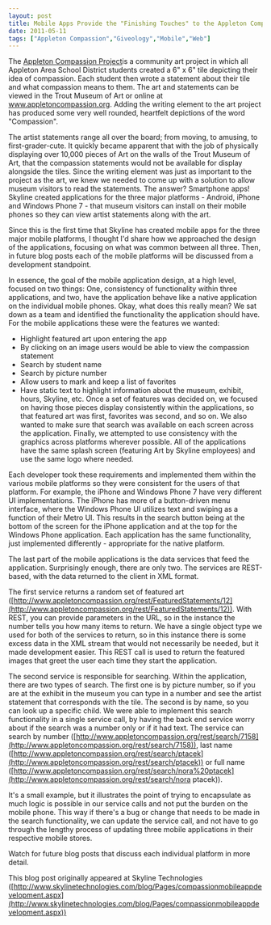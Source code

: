 ```yaml
---
layout: post
title: Mobile Apps Provide the "Finishing Touches" to the Appleton Compassion Project
date: 2011-05-11
tags: ["Appleton Compassion","Giveology","Mobile","Web"]
---
```


The [Appleton Compassion Project](http://www.appletoncompassion.org/)is a community art project in which all Appleton Area School District students created a 6" x 6" tile depicting their idea of compassion. Each student then wrote a statement about their tile and what compassion means to them. The art and statements can be viewed in the Trout Museum of Art or online at www.appletoncompassion.org. Adding the writing element to the art project has produced some very well rounded, heartfelt depictions of the word "Compassion".

The artist statements range all over the board; from moving, to amusing, to first-grader-cute. It quickly became apparent that with the job of physically displaying over 10,000 pieces of Art on the walls of the Trout Museum of Art, that the compassion statements would not be available for display alongside the tiles. Since the writing element was just as important to the project as the art, we knew we needed to come up with a solution to allow museum visitors to read the statements. The answer? Smartphone apps! Skyline created applications for the three major platforms - Android, iPhone and Windows Phone 7 - that museum visitors can install on their mobile phones so they can view artist statements along with the art.

Since this is the first time that Skyline has created mobile apps for the three major mobile platforms, I thought I'd share how we approached the design of the applications, focusing on what was common between all three. Then, in future blog posts each of the mobile platforms will be discussed from a development standpoint.

In essence, the goal of the mobile application design, at a high level, focused on two things: One, consistency of functionality within three applications, and two, have the application behave like a native application on the individual mobile phones. Okay, what does this really mean? We sat down as a team and identified the functionality the application should have. For the mobile applications these were the features we wanted:

*   Highlight featured art upon entering the app
*   By clicking on an image users would be able to view the compassion statement
*   Search by student name
*   Search by picture number
*   Allow users to mark and keep a list of favorites
*   Have static text to highlight information about the museum, exhibit, hours, Skyline, etc.
Once a set of features was decided on, we focused on having those pieces display consistently within the applications, so that featured art was first, favorites was second, and so on. We also wanted to make sure that search was available on each screen across the application. Finally, we attempted to use consistency with the graphics across platforms wherever possible. All of the applications have the same splash screen (featuring Art by Skyline employees) and use the same logo where needed.

Each developer took these requirements and implemented them within the various mobile platforms so they were consistent for the users of that platform. For example, the iPhone and Windows Phone 7 have very different UI implementations. The iPhone has more of a button-driven menu interface, where the Windows Phone UI utilizes text and swiping as a function of their Metro UI. This results in the search button being at the bottom of the screen for the iPhone application and at the top for the Windows Phone application. Each application has the same functionality, just implemented differently - appropriate for the native platform.

The last part of the mobile applications is the data services that feed the application. Surprisingly enough, there are only two. The services are REST-based, with the data returned to the client in XML format.

The first service returns a random set of featured art ([http://www.appletoncompassion.org/rest/FeaturedStatements/12](http://www.appletoncompassion.org/rest/FeaturedStatements/12)). With REST, you can provide parameters in the URL, so in the instance the number tells you how many items to return. We have a single object type we used for both of the services to return, so in this instance there is some excess data in the XML stream that would not necessarily be needed, but it made development easier. This REST call is used to return the featured images that greet the user each time they start the application.

The second service is responsible for searching. Within the application, there are two types of search. The first one is by picture number, so if you are at the exhibit in the museum you can type in a number and see the artist statement that corresponds with the tile. The second is by name, so you can look up a specific child. We were able to implement this search functionality in a single service call, by having the back end service worry about if the search was a number only or if it had text. The service can search by number ([http://www.appletoncompassion.org/rest/search/7158](http://www.appletoncompassion.org/rest/search/7158)), last name ([http://www.appletoncompassion.org/rest/search/ptacek](http://www.appletoncompassion.org/rest/search/ptacek)) or full name ([http://www.appletoncompassion.org/rest/search/nora%20ptacek](http://www.appletoncompassion.org/rest/search/nora ptacek)).

It's a small example, but it illustrates the point of trying to encapsulate as much logic is possible in our service calls and not put the burden on the mobile phone. This way if there's a bug or change that needs to be made in the search functionality, we can update the service call, and not have to go through the lengthy process of updating three mobile applications in their respective mobile stores.

Watch for future blog posts that discuss each individual platform in more detail.

This blog post originally appeared at Skyline Technologies ([http://www.skylinetechnologies.com/blog/Pages/compassionmobileappdevelopment.aspx](http://www.skylinetechnologies.com/blog/Pages/compassionmobileappdevelopment.aspx))